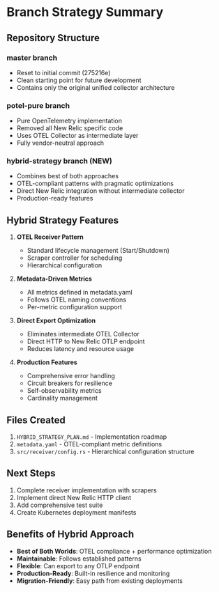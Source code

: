 # Branch Strategy Summary

## Repository Structure

### master branch
- Reset to initial commit (275216e)
- Clean starting point for future development
- Contains only the original unified collector architecture

### potel-pure branch
- Pure OpenTelemetry implementation
- Removed all New Relic specific code
- Uses OTEL Collector as intermediate layer
- Fully vendor-neutral approach

### hybrid-strategy branch (NEW)
- Combines best of both approaches
- OTEL-compliant patterns with pragmatic optimizations
- Direct New Relic integration without intermediate collector
- Production-ready features

## Hybrid Strategy Features

1. **OTEL Receiver Pattern**
   - Standard lifecycle management (Start/Shutdown)
   - Scraper controller for scheduling
   - Hierarchical configuration

2. **Metadata-Driven Metrics**
   - All metrics defined in metadata.yaml
   - Follows OTEL naming conventions
   - Per-metric configuration support

3. **Direct Export Optimization**
   - Eliminates intermediate OTEL Collector
   - Direct HTTP to New Relic OTLP endpoint
   - Reduces latency and resource usage

4. **Production Features**
   - Comprehensive error handling
   - Circuit breakers for resilience
   - Self-observability metrics
   - Cardinality management

## Files Created

1. `HYBRID_STRATEGY_PLAN.md` - Implementation roadmap
2. `metadata.yaml` - OTEL-compliant metric definitions
3. `src/receiver/config.rs` - Hierarchical configuration structure

## Next Steps

1. Complete receiver implementation with scrapers
2. Implement direct New Relic HTTP client
3. Add comprehensive test suite
4. Create Kubernetes deployment manifests

## Benefits of Hybrid Approach

- **Best of Both Worlds**: OTEL compliance + performance optimization
- **Maintainable**: Follows established patterns
- **Flexible**: Can export to any OTLP endpoint
- **Production-Ready**: Built-in resilience and monitoring
- **Migration-Friendly**: Easy path from existing deployments